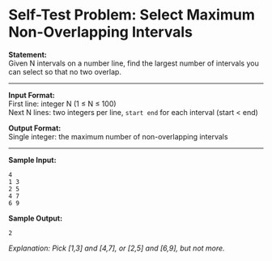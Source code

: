 # Self-Test Problem: Select Maximum Non-Overlapping Intervals

**Statement:**  
Given N intervals on a number line, find the largest number of intervals you can select so that no two overlap.

---

**Input Format:**  
First line: integer N (1 ≤ N ≤ 100)  
Next N lines: two integers per line, `start end` for each interval (start < end)

**Output Format:**  
Single integer: the maximum number of non-overlapping intervals

---

**Sample Input:**
```
4
1 3
2 5
4 7
6 9
```

**Sample Output:**
```
2
```
*Explanation: Pick [1,3] and [4,7], or [2,5] and [6,9], but not more.*